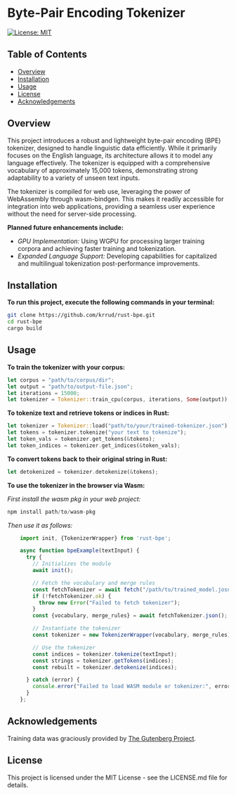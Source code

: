 # Byte-Pair Encoding Tokenizer
[![License: MIT](https://img.shields.io/badge/License-MIT-yellow.svg)](LICENSE.md)


## Table of Contents
- [Overview](#overview)
- [Installation](#installation)
- [Usage](#usage)
- [License](#license)
- [Acknowledgements](#acknowledgements)


## Overview <a name="overview"></a>
This project introduces a robust and lightweight byte-pair encoding (BPE) tokenizer, designed to handle linguistic data efficiently. While it primarily focuses on the English language, its architecture allows it to model any language effectively. The tokenizer is equipped with a comprehensive vocabulary of approximately 15,000 tokens, demonstrating strong adaptability to a variety of unseen text inputs.

The tokenizer is compiled for web use, leveraging the power of WebAssembly through wasm-bindgen. This makes it readily accessible for integration into web applications, providing a seamless user experience without the need for server-side processing.

**Planned future enhancements include:**
- *GPU Implementation:* Using WGPU for processing larger training corpora and achieving faster training and tokenization.
- *Expanded Language Support:* Developing capabilities for capitalized and multilingual tokenization post-performance improvements.


## Installation <a name="installation"></a>
**To run this project, execute the following commands in your terminal:**
```sh
git clone https://github.com/krrud/rust-bpe.git
cd rust-bpe
cargo build
```


## Usage <a name="usage"></a>
**To train the tokenizer with your corpus:**
```rust
let corpus = "path/to/corpus/dir";
let output = "path/to/output-file.json";
let iterations = 15000;
let tokenizer = Tokenizer::train_cpu(corpus, iterations, Some(output));
```

**To tokenize text and retrieve tokens or indices in Rust:**
```rust
let tokenizer = Tokenizer::load("path/to/your/trained-tokenizer.json").unwrap();
let tokens = tokenizer.tokenize("your text to tokenize");
let token_vals = tokenizer.get_tokens(&tokens);
let token_indices = tokenizer.get_indices(&token_vals);
```

**To convert tokens back to their original string in Rust:**
```rust
let detokenized = tokenizer.detokenize(&tokens);
```

**To use the tokenizer in the browser via Wasm:**

*First install the wasm pkg in your web project:*
```javascript
npm install path/to/wasm-pkg
```

*Then use it as follows:*
```javascript
    import init, {TokenizerWrapper} from 'rust-bpe';

    async function bpeExample(textInput) {
      try {
        // Initializes the module
        await init();

        // Fetch the vocabulary and merge rules
        const fetchTokenizer = await fetch("/path/to/trained_model.josn");
        if (!fetchTokenizer.ok) {
          throw new Error("Failed to fetch tokenizer");
        }
        const {vocabulary, merge_rules} = await fetchTokenizer.json();

        // Instantiate the tokenizer
        const tokenizer = new TokenizerWrapper(vocabulary, merge_rules);

        // Use the tokenizer
        const indices = tokenizer.tokenize(textInput);
        const strings = tokenizer.getTokens(indices);
        const rebuilt = tokenizer.detokenize(indices);

      } catch (error) {
        console.error("Failed to load WASM module or tokenizer:", error);
      }
    };
```

## Acknowledgements <a name="acknowledgements"></a>
Training data was graciously provided by [The Gutenberg Project](https://www.gutenberg.org/).


## License <a name="license"></a>
This project is licensed under the MIT License - see the LICENSE.md file for details.

